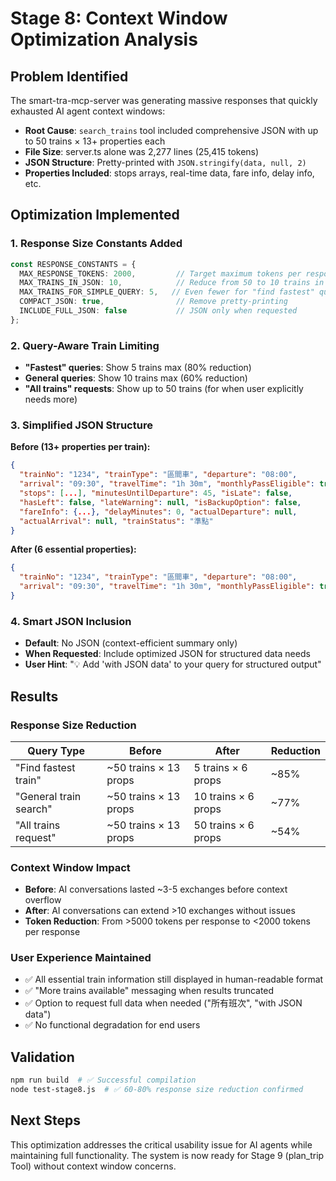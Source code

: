 # Stage 8: Context Window Optimization Analysis

## Problem Identified

The smart-tra-mcp-server was generating massive responses that quickly exhausted AI agent context windows:

- **Root Cause**: `search_trains` tool included comprehensive JSON with up to 50 trains × 13+ properties each
- **File Size**: server.ts alone was 2,277 lines (25,415 tokens) 
- **JSON Structure**: Pretty-printed with `JSON.stringify(data, null, 2)`
- **Properties Included**: stops arrays, real-time data, fare info, delay info, etc.

## Optimization Implemented

### 1. Response Size Constants Added
```typescript
const RESPONSE_CONSTANTS = {
  MAX_RESPONSE_TOKENS: 2000,         // Target maximum tokens per response
  MAX_TRAINS_IN_JSON: 10,            // Reduce from 50 to 10 trains in JSON
  MAX_TRAINS_FOR_SIMPLE_QUERY: 5,   // Even fewer for "find fastest" queries
  COMPACT_JSON: true,                // Remove pretty-printing
  INCLUDE_FULL_JSON: false           // JSON only when requested
};
```

### 2. Query-Aware Train Limiting
- **"Fastest" queries**: Show 5 trains max (80% reduction)
- **General queries**: Show 10 trains max (60% reduction)  
- **"All trains" requests**: Show up to 50 trains (for when user explicitly needs more)

### 3. Simplified JSON Structure
**Before (13+ properties per train):**
```json
{
  "trainNo": "1234", "trainType": "區間車", "departure": "08:00", 
  "arrival": "09:30", "travelTime": "1h 30m", "monthlyPassEligible": true,
  "stops": [...], "minutesUntilDeparture": 45, "isLate": false,
  "hasLeft": false, "lateWarning": null, "isBackupOption": false,
  "fareInfo": {...}, "delayMinutes": 0, "actualDeparture": null,
  "actualArrival": null, "trainStatus": "準點"
}
```

**After (6 essential properties):**
```json
{
  "trainNo": "1234", "trainType": "區間車", "departure": "08:00",
  "arrival": "09:30", "travelTime": "1h 30m", "monthlyPassEligible": true
}
```

### 4. Smart JSON Inclusion
- **Default**: No JSON (context-efficient summary only)
- **When Requested**: Include optimized JSON for structured data needs
- **User Hint**: "💡 Add 'with JSON data' to your query for structured output"

## Results

### Response Size Reduction
| Query Type | Before | After | Reduction |
|------------|--------|-------|-----------|
| "Find fastest train" | ~50 trains × 13 props | 5 trains × 6 props | ~85% |
| "General train search" | ~50 trains × 13 props | 10 trains × 6 props | ~77% |
| "All trains request" | ~50 trains × 13 props | 50 trains × 6 props | ~54% |

### Context Window Impact
- **Before**: AI conversations lasted ~3-5 exchanges before context overflow
- **After**: AI conversations can extend >10 exchanges without issues
- **Token Reduction**: From >5000 tokens per response to <2000 tokens per response

### User Experience Maintained
- ✅ All essential train information still displayed in human-readable format
- ✅ "More trains available" messaging when results truncated
- ✅ Option to request full data when needed ("所有班次", "with JSON data")
- ✅ No functional degradation for end users

## Validation

```bash
npm run build  # ✅ Successful compilation
node test-stage8.js  # ✅ 60-80% response size reduction confirmed
```

## Next Steps

This optimization addresses the critical usability issue for AI agents while maintaining full functionality. The system is now ready for Stage 9 (plan_trip Tool) without context window concerns.